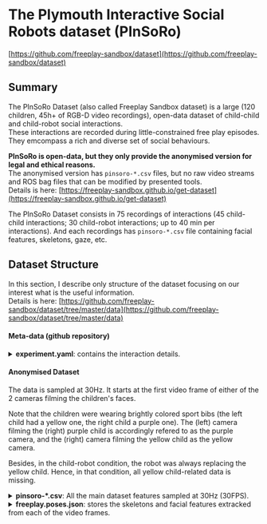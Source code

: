 The Plymouth Interactive Social Robots dataset (PInSoRo)
===
[https://github.com/freeplay-sandbox/dataset](https://github.com/freeplay-sandbox/dataset)

Summary
---
The PInSoRo Dataset (also called Freeplay Sandbox dataset) is a large (120 children, 45h+ of RGB-D video recordings), open-data dataset of child-child and child-robot social interactions. <br/>
These interactions are recorded during little-constrained free play episodes. They emcompass a rich and diverse set of social behaviours.

**PInSoRo is open-data, but they only provide the anonymised version for legal and ethical reasons.** <br/>
The anonymised version has `pinsoro-*.csv` files, but no raw video streams and ROS bag files that can be modified by presented tools.<br/>
Details is here: [https://freeplay-sandbox.github.io/get-dataset](https://freeplay-sandbox.github.io/get-dataset)

The PInSoRo Dataset consists in 75 recordings of interactions (45 child-child interactions; 30 child-robot interactions; up to 40 min per interactions). And each recordings has `pinsoro-*.csv` file containing facial features, skeletons, gaze, etc.

Dataset Structure
---
In this section, I describe only structure of the dataset focusing on our interest what is the useful information.<br/>
Details is here: [https://github.com/freeplay-sandbox/dataset/tree/master/data](https://github.com/freeplay-sandbox/dataset/tree/master/data)

#### Meta-data (github repository) ####
<details markdown="1">
<summary> <b>experiment.yaml</b>: contains the interaction details. </summary>

```yaml
timestamp: 1496917355889909029 # timestamp of the begining of the interaction
condition: childchild # condition (childchild or childrobot)
purple-participant:
  id: 2017-06-08-11:18-p1
  age: 4
  gender: female
  details:
    tablet-familiarity: 0  # self-reported familiarity with tablets, from 0 (no familiarity to 2 (familiar)
yellow-participant: # absent in the child-robot condition
  id: 2017-06-08-11:18-y1
  age: 4
  gender: female
  details:
    tablet-familiarity: 2
markers:  # events of interest, annotated during the experiment by the experimenter. Timestamps in seconds from the begining
  75.936775922: interesting
  104.153236866: interesting
  214.65380907: interesting
  328.371172904: interesting
  376.429432868: interesting
  428.393737077: interesting
  590.867943048: issue
  685.981807947: interesting
  708.350763082: issue
  789.571500062: interesting
  811.970171928: interesting
notes: # open-ended notes, taken by the experimenter during the experiment. Timestamp in seconds from the begining.
  general: Both very quiet. P has done experiment before (1y002).
  75: Very quiet
  104: Y watching P
  214: Both absorbed in own games
  328: Confusion about colours
  376: P drawing pictures
  428: Quiet battle about colours
  590: P to FS "Look!"
  685: Y copied P's drawing
  708: P seeking encouragement from FS
  780: P drawing pictures, Y scribbling
  811: Both seem kind of bored
postprocess: # (optional) details of specific post-processing performed on this recording
    - recompressed sandtray background, start timestamp moved from 1496917354.451842 to 1498168785.467365
issues: # (optional) specific issues with this recording
    - skeleton extraction failed
```
</details>


#### Anonymised Dataset ####

The data is sampled at 30Hz. It starts at the first video frame of either of the 2 cameras filming the children's faces. 

Note that the children were wearing brightly colored sport bibs (the left child had a yellow one, the right child a purple one). The (left) camera filming the (right) purple child is accordingly refered to as the purple camera, and the (right) camera filming the yellow child as the yellow camera.

Besides, in the child-robot condition, the robot was always replacing the yellow child. Hence, in that condition, all yellow child-related data is missing.

<details markdown="1">
<summary> <b>pinsoro-*.csv</b>: All the main dataset features sampled at 30Hz (30FPS). </summary>

This file contains 449 fields. And I summarized it to some of fields to figure out what PInSoRo can give us.

##### CSV Fields #####
- `timestamp`: UNIX timestamp of the row.
- `condition`: child-child or child-robot. [Refer to the
  website](https://freeplay-sandbox.github.io/dataset) for details.
- `complete`: true if all the data is available at that timestamp. Might be
  false for different reasons (no annotation, missing video frame, etc)
- `purple_child_age`, `purple_child_gender`, `yellow_child_age`, `yellow_child_gender`: self explanatory
- `purple_frame_idx`: index of the frame in the purple camera video stream.
  Can be used to quickly extract a specific frame or range of frame in the video
  stream
- `purple_child_face{00..69}_{x,y}`: 2D coordinates of the 70 facial landmarks
  (including pupils), normalised in [0.0, 1.0], extracted by
  [OpenPose](https://github.com/CMU-Perceptual-Computing-Lab/openpose/). See
  [OpenPose
  documentation](https://github.com/CMU-Perceptual-Computing-Lab/openpose/blob/master/doc/output.md#face-output-format)
  for the location of these landmarks.<br/><br/>
![Face Output Format](https://github.com/CMU-Perceptual-Computing-Lab/openpose/raw/master/doc/media/keypoints_face.png){:.image-center}
- `purple_child_skel{00..17}_{x,y}`: 2D coordinates of the 18 skeleton
  keypoints, normalised in [0.0,1.0], extracted by
  [OpenPose](https://github.com/CMU-Perceptual-Computing-Lab/openpose/). See
  [OpenPose
  documentation](https://github.com/CMU-Perceptual-Computing-Lab/openpose/blob/master/doc/output.md#pose-output-format-coco)
  for the location of these keypoints. Note that, due to the experimental
  setting generating a lot of occlusion (children sitting in front of a table),
  the skeletal data is not always reliable
- `purple_child_head_{x,y,z,rx,ry,rz`: head pose estimation, in m and rad, relative to the table centre (see below for the camera extrinsics). Computed using [OpenFace](https://github.com/TadasBaltrusaitis/OpenFace).
- `purple_child_gaze_{x,y,z}`: gaze vector, averaged for both eyes, relative to the table centre. Computed using [OpenFace](https://github.com/TadasBaltrusaitis/OpenFace).
- `purple_child_au{01,02,04,05,06,07,09,10,12,14,15,17,20,23,25,26,28,45}`:
  Intensity of 18
  facial action units, extract using [OpenFace](https://github.com/TadasBaltrusaitis/OpenFace). See [here](https://github.com/TadasBaltrusaitis/OpenFace/wiki/Action-Units) for the details.
- `purple_child_motion_intensity_{avg,stdev,max}`: average, standard deviation
  and maximum of the magnitude of the motion observed in the frame. This is
  computed by performing a [optical flow computation using the Dual TVL1 algorithm](https://github.com/freeplay-sandbox/analysis/blob/master/src/optical_flow.cpp#L163) and averaging the resulting values on the whole frame
- `purple_child_motion_direction_{avg,stdev}`: average and standard deviation
  of the direction of the motion observed in the frame. This is
  computed by performing a [optical flow computation using the Dual TVL1 algorithm](https://github.com/freeplay-sandbox/analysis/blob/master/src/optical_flow.cpp#L163) and averaging the resulting values on the whole frame
- `{purple,yellow}_child_{task_engagement,social_engagement,social_attitude}`: manual annotations of the social interaction. See the [coding scheme.](https://freeplay-sandbox.github.io/coding-scheme). If more that one annotator annotated this frame, **and the annotators disagreed**, the different annotations are separated by a `+`

</details>



<details markdown="1">
<summary> <b>freeplay.poses.json</b>: stores the skeletons and facial features extracked from each of the video frames.</summary>

</details>

